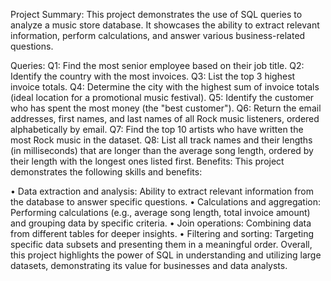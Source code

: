 Project Summary:
This project demonstrates the use of SQL queries to analyze a music store database. It showcases the ability to extract relevant information, perform calculations, and answer various business-related questions.

Queries:
Q1: Find the most senior employee based on their job title.
Q2: Identify the country with the most invoices.
Q3: List the top 3 highest invoice totals.
Q4: Determine the city with the highest sum of invoice totals (ideal location for a promotional music festival).
Q5: Identify the customer who has spent the most money (the "best customer").
Q6: Return the email addresses, first names, and last names of all Rock music listeners, ordered alphabetically by email.
Q7: Find the top 10 artists who have written the most Rock music in the dataset.
Q8: List all track names and their lengths (in milliseconds) that are longer than the average song length, ordered by their length with the longest ones listed first.
Benefits:
This project demonstrates the following skills and benefits:

• Data extraction and analysis: Ability to extract relevant information from the database to answer specific questions.
• Calculations and aggregation: Performing calculations (e.g., average song length, total invoice amount) and grouping data by specific criteria.
• Join operations: Combining data from different tables for deeper insights.
• Filtering and sorting: Targeting specific data subsets and presenting them in a meaningful order.
Overall, this project highlights the power of SQL in understanding and utilizing large datasets, demonstrating its value for businesses and data analysts.
